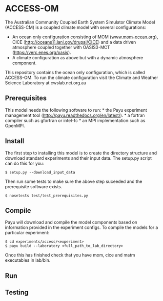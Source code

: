 ACCESS-OM
=========

The Australian Community Coupled Earth System Simulator Climate Model (ACCESS-CM) is a coupled climate model with several configurations:

- An ocean only configuration consisting of MOM (www.mom-ocean.org), CICE (http://oceans11.lanl.gov/drupal/CICE) and a data driven atmosphere coupled together with OASIS3-MCT (https://verc.enes.org/oasis).
- A climate configuration as above but with a dynamic atmosphere component.

This repository contains the ocean only configuration, which is called ACCESS-OM. To run the climate configuration visit the Climate and Weather Science Laboratory at cwslab.nci.org.au

Prerequisites
-------------

This model needs the following software to run:
    * the Payu experiment management tool (http://payu.readthedocs.org/en/latest/).
    * a fortran compiler such as gfortran or intel-fc
    * an MPI implementation such as OpenMPI.

Install
-------

The first step to installing this model is to create the directory structure and download standard experiments and their input data. The setup.py script can do this for you:

    $ setup.py --download_input_data

Then run some tests to make sure the above step suceeded and the prerequisite software exists.

    $ nosetests test/test_prerequisites.py

Compile
-------

Payu will download and compile the model components based on information provided in the experiment configs. To compile the models for a particular experiment:

    $ cd experiments/access/<experiment>
    $ payu build --laboratory <full_path_to_lab_directory>

Once this has finished check that you have mom, cice and matm executables in lab/bin.

Run
---

Testing
-------


